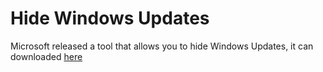 # Hide Windows Updates
Microsoft released a tool that allows you to hide Windows Updates, it can downloaded [here](https://support.microsoft.com/en-us/kb/3073930)

